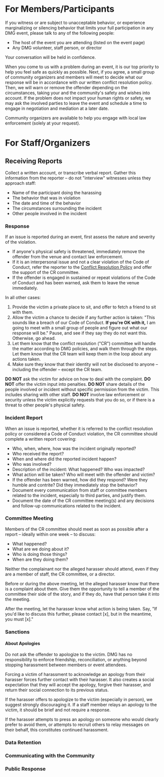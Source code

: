 # For Members/Participants

If you witness or are subject to unacceptable behavior, or experience marginalizing or silencing behavior that limits your full participation in any DMG event, please talk to any of the following people:

- The host of the event you are attending (listed on the event page)
- Any DMG volunteer, staff person, or director

Your conversation will be held in confidence.

When you come to us with a problem during an event, it is our top priority to help you feel safe as quickly as possible. Next, if you agree, a small group of community organizers and members will meet to decide what our response will be in accordance with our written conflict resolution policy. Then, we will warn or remove the offender depending on the circumstances, taking your and the community's safety and wishes into account. If the problem does not impact your human rights or safety, we may ask the involved parties to leave the event and schedule a time to engage in negotiation and mediation at a later date.

Community‭ ‬organizers‭ ‬are‭ ‬available‭ ‬to‭ ‬help‭ you ‬engage‭ ‬with‭ ‬local‭ ‬law‭ ‬enforcement (solely at your request).

# For Staff/Organizers

## Receiving Reports

Collect a written account, or transcribe verbal report. Gather this information from the reporter – do not "interview" witnesses unless they approach staff:

- Name of the participant doing the harassing
- The behavior that was in violation
- The date and time of the behavior
- The circumstances surrounding the incident
- Other people involved in the incident

### Response

If an issue is reported during an event, first assess the nature and severity of the violation.
- If anyone's physical safety is threatened, immediately remove the offender from the venue and contact law enforcement.
- If it is an interpersonal issue and not a clear violation of the Code of Conduct, refer the reporter to the [Conflict Resolution Policy](/policies/conflict-resolution-policy.md) and offer the support of the CR committee.
- If the offender is engaged in sustained or repeat violations of the Code of Conduct and has been warned, ask them to leave the venue immediately.

In all other cases:

1. Provide the victim a private place to sit, and offer to fetch a friend to sit with them.
2. Allow the victim a chance to decide if any further action is taken: "This sounds like a breach of our Code of Conduct. **If you're OK with it,** I am going to meet with a small group of people and figure out what our response will be." Pause, and see if they say they do not want this. Otherwise, go ahead.
3. Let them know that the conflict resolution ("CR") committee will handle the matter according to DMG policies, and walk them through the steps. Let them know that the CR team will keep them in the loop about any actions taken.
4. Make sure they know that their identity will not be disclosed to anyone – including the offender – except the CR team.


**DO NOT** ask the victim for advice on how to deal with the complaint.
**DO NOT** offer the victim input into penalties.
**DO NOT** share details of the people involved or incident without specific permission from the victim. This includes sharing with other staff.
**DO NOT** involve law enforcement or security unless the victim explicitly requests that you do so, or if there is a threat to other people's physical safety.

### Incident Report

When an issue is reported, whether it is referred to the conflict resolution policy or considered a Code of Conduct violation, the CR committee should complete a written report covering:

* Who, when, where, how was the incident originally reported?
* Who received the report?
* When and where did the reported incident happen?
* Who was involved?
* Description of the incident: What happened? Who was impacted?
* What action will be taken? Who will meet with the offender and victim?
* If the offender has been warned, how did they respond? Were they humble and contrite? Did they immediately stop the behavior?
* Document every communication from staff or committee members related to the incident, especially to third parties, and justify them.
* Document the date of the CR committee meeting(s) and any decisions and follow-up communications related to the incident.


### Committee Meeting

Members of the CR committee should meet as soon as possible after a report – ideally within one week – to discuss:

* What happened?
* What are we doing about it?
* Who is doing those things?
* When are they doing them?

Neither the complainant nor the alleged harasser should attend, even if they are a member of staff, the CR committee, or a director.

Before or during the above meeting, let the alleged harasser know that there is a complaint about them. Give them the opportunity to  tell a member of the committee their side of the story, and if they do, have that person take it into the meeting.

After the meeting, let the harasser know what action is being taken. Say, "If you'd like to discuss this further, please contact \[x\], but in the meantime, you must \[x\]."


### Sanctions

#### About Apologies

Do not ask the offender to apologize to the victim. DMG has no responsibility to enforce friendship, reconciliation, or anything beyond stopping harassment between members or event attendees.

Forcing a victim of harassment to acknowledge an apology from their harasser forces further contact with their harasser. It also creates a social expectation that they will accept the apology, forgive their harasser, and return their social connection to its previous status.

If the harasser offers to apologize to the victim (especially in person), we suggest strongly discouraging it. If a staff member relays an apology to the victim, it should be brief and not require a response.

If the harasser attempts to press an apology on someone who would clearly prefer to avoid them, or attempts to recruit others to relay messages on their behalf, this constitutes continued harassment.

### Data Retention

### Communicating with the Community

### Public Response